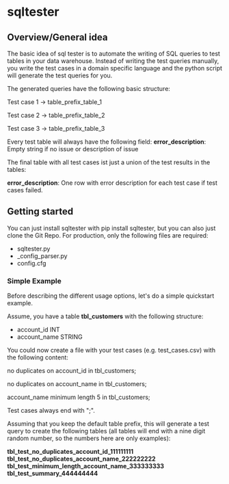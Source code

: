 # sqltester

## Overview/General idea
The basic idea of sql tester is to automate the writing of SQL queries to test tables 
in your data warehouse. 
Instead of writing the test queries manually, you write the test cases in a 
domain specific language and the python script will generate 
the test queries for you.

The generated queries have the following basic structure:

Test case 1 -> table_prefix_table_1

Test case 2 -> table_prefix_table_2

Test case 3 -> table_prefix_table_3

Every test table will always have the following field:
**error_description**: Empty string if no issue or description of issue

The final table with all test cases ist just a union of the test results in the tables:

**error_description**: One row with error description for each test case if test cases failed.

## Getting started
You can just install sqltester with pip install sqltester, but you can also just clone the Git Repo.
For production, only the following files are required:

* sqltester.py
* _config_parser.py
* config.cfg

### Simple Example

Before describing the different usage options, let's do a simple quickstart example. 

Assume, you have a table **tbl_customers** with the following structure:

* account_id INT
* account_name STRING

You could now create a file with your test cases (e.g. test_cases.csv) with the
following content:

no duplicates on account_id in tbl_customers;

no duplicates on account_name in tbl_customers;

account_name minimum length 5 in tbl_customers;

Test cases always end with ";".

Assuming that you keep the default table prefix, this will generate 
a test query to create the following tables
(all tables will end with a nine digit random number, 
so the numbers here are only examples):

**tbl_test_no_duplicates_account_id_111111111**
**tbl_test_no_duplicates_account_name_222222222**
**tbl_test_minimum_length_account_name_333333333**
**tbl_test_summary_444444444**













